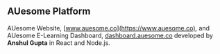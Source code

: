 ## AUesome Platform

AUesome Website, [www.auesome.co](https://www.auesome.co), and AUesome E-Learning Dashboard, [dashboard.auesome.co](https://dashboard.auesome.co) developed by <strong>Anshul Gupta</strong> in React and Node.js.
